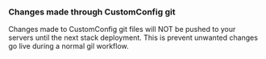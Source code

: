 <!-- post: -->


### Changes made through CustomConfig git

Changes made to CustomConfig git files will NOT be pushed to your servers until the next stack deployment. This is prevent unwanted changes go live during a normal gil workflow.


